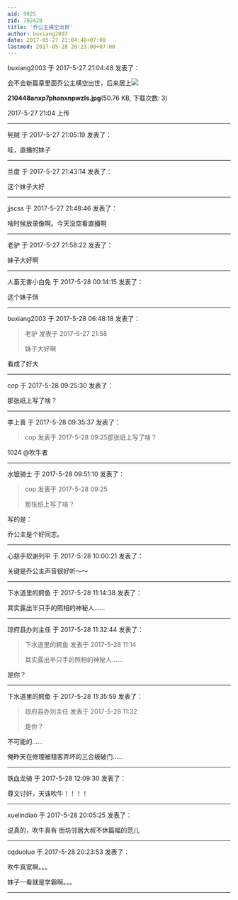 ```yaml
---
aid: 9025
zid: 702428
title: '乔公主横空出世'
author: buxiang2003
date: 2017-05-27 21:04:48+07:00
lastmod: 2017-05-28 20:23:00+07:00
---
```


buxiang2003 于 2017-5-27 21:04:48 发表了：

会不会新篇章里面乔公主横空出世，后来居上![](https://cdn.jsdelivr.net/gh/lzjluzijie/beichao@main/img/210448anxp7phanxnpwzls.jpg)



**210448anxp7phanxnpwzls.jpg**(50.76 KB, 下载次数: 3)



2017-5-27 21:04 上传

---------

髡贼 于 2017-5-27 21:05:19 发表了：

哇，直播的妹子

---------

兰度 于 2017-5-27 21:43:14 发表了：

这个妹子大好

---------

jjscss 于 2017-5-27 21:48:46 发表了：

啥时候放录像啊。今天没空看直播啊

---------

老驴 于 2017-5-27 21:58:22 发表了：

妹子大好啊

---------

人畜无害小白免 于 2017-5-28 00:14:15 发表了：

这个妹子俏

---------

buxiang2003 于 2017-5-28 06:48:18 发表了：

> 老驴 发表于 2017-5-27 21:58
> 
> 妹子大好啊



看成了好大

---------

cop 于 2017-5-28 09:25:30 发表了：

那张纸上写了啥？

---------

李上善 于 2017-5-28 09:35:37 发表了：

> cop 发表于 2017-5-28 09:25那张纸上写了啥？



1024 @吹牛者

---------

水银骑士 于 2017-5-28 09:51:10 发表了：

> cop 发表于 2017-5-28 09:25
> 
> 那张纸上写了啥？



写的是：

乔公主是个好同志。

---------

心慈手软谢列平 于 2017-5-28 10:00:21 发表了：

关键是乔公主声音很好听～～

---------

下水道里的鳄鱼 于 2017-5-28 11:14:38 发表了：

其实露出半只手的照相的神秘人……

---------

琼府县办刘主任 于 2017-5-28 11:32:44 发表了：

> 下水道里的鳄鱼 发表于 2017-5-28 11:14
> 
> 其实露出半只手的照相的神秘人……



是你？

---------

下水道里的鳄鱼 于 2017-5-28 11:35:59 发表了：

> 琼府县办刘主任 发表于 2017-5-28 11:32
> 
> 是你？



不可能的……

俺昨天在修理被租客弄坏的三合板破门……

---------

铁血龙骑 于 2017-5-28 12:09:30 发表了：

尊文讨奸，天诛吹牛！！！！

---------

xuelindiao 于 2017-5-28 20:05:25 发表了：

说真的，吹牛真有 街坊邻居大叔不休篇幅的范儿

---------

cqduoluo 于 2017-5-28 20:23:53 发表了：

吹牛真宽啊。。。

妹子一看就是学霸啊。。。

---------

